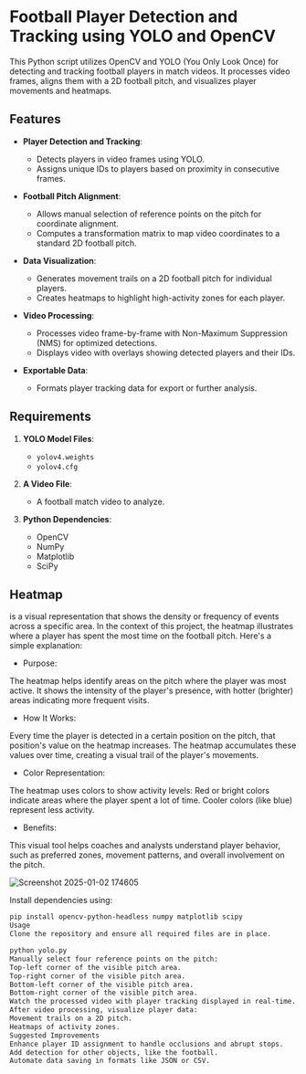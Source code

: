 # Football Player Detection and Tracking using YOLO and OpenCV

This Python script utilizes OpenCV and YOLO (You Only Look Once) for detecting and tracking football players in match videos. It processes video frames, aligns them with a 2D football pitch, and visualizes player movements and heatmaps.

## Features

- **Player Detection and Tracking**:
  - Detects players in video frames using YOLO.
  - Assigns unique IDs to players based on proximity in consecutive frames.

- **Football Pitch Alignment**:
  - Allows manual selection of reference points on the pitch for coordinate alignment.
  - Computes a transformation matrix to map video coordinates to a standard 2D football pitch.

- **Data Visualization**:
  - Generates movement trails on a 2D football pitch for individual players.
  - Creates heatmaps to highlight high-activity zones for each player.

- **Video Processing**:
  - Processes video frame-by-frame with Non-Maximum Suppression (NMS) for optimized detections.
  - Displays video with overlays showing detected players and their IDs.

- **Exportable Data**:
  - Formats player tracking data for export or further analysis.

## Requirements

1. **YOLO Model Files**:
   - `yolov4.weights`
   - `yolov4.cfg`

2. **A Video File**:
   - A football match video to analyze.

3. **Python Dependencies**:
   - OpenCV
   - NumPy
   - Matplotlib
   - SciPy
## Heatmap 
 is a visual representation that shows the density or frequency of events across a specific area. In the context of this project, the heatmap illustrates where a player has spent the most time on the football pitch. Here's a simple explanation:

- Purpose:

The heatmap helps identify areas on the pitch where the player was most active. It shows the intensity of the player's presence, with hotter (brighter) areas indicating more frequent visits.
- How It Works:

Every time the player is detected in a certain position on the pitch, that position's value on the heatmap increases.
The heatmap accumulates these values over time, creating a visual trail of the player's movements.
- Color Representation:

The heatmap uses colors to show activity levels:
Red or bright colors indicate areas where the player spent a lot of time.
Cooler colors (like blue) represent less activity.
- Benefits:

This visual tool helps coaches and analysts understand player behavior, such as preferred zones, movement patterns, and overall involvement on the pitch.

![Screenshot 2025-01-02 174605](https://github.com/user-attachments/assets/e794ab2d-925c-4ae7-b8bc-8b0a971df92a)



Install dependencies using:
```bash
pip install opencv-python-headless numpy matplotlib scipy
Usage
Clone the repository and ensure all required files are in place.

python yolo.py
Manually select four reference points on the pitch:
Top-left corner of the visible pitch area.
Top-right corner of the visible pitch area.
Bottom-left corner of the visible pitch area.
Bottom-right corner of the visible pitch area.
Watch the processed video with player tracking displayed in real-time.
After video processing, visualize player data:
Movement trails on a 2D pitch.
Heatmaps of activity zones.
Suggested Improvements
Enhance player ID assignment to handle occlusions and abrupt stops.
Add detection for other objects, like the football.
Automate data saving in formats like JSON or CSV.
